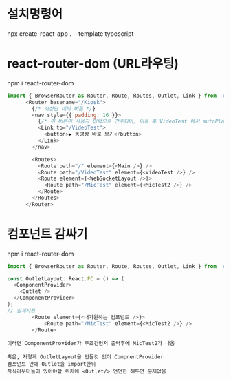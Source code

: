 # 설치명령어 
npx create-react-app . --template typescript


# react-router-dom (URL라우팅)
npm i react-router-dom
```javascript
import { BrowserRouter as Router, Route, Routes, Outlet, Link } from 'react-router-dom';
      <Router basename="/Kiosk">
        {/* 최상단 네비 버튼 */}
        <nav style={{ padding: 16 }}>
          {/* 이 버튼이 사용자 입력으로 간주되어, 이동 후 VideoTest 에서 autoPlay 음소거 해제 가능 */}
          <Link to="/VideoTest">
            <button>▶️ 동영상 바로 보기</button>
          </Link>
        </nav>

        <Routes>
          <Route path="/" element={<Main />} />
          <Route path="/VideoTest" element={<VideoTest />} />
          <Route element={<WebSocketLayout />}>
            <Route path="/MicTest" element={<MicTest2 />} />
          </Route>
        </Routes>
      </Router>
```

# 컴포넌트 감싸기

npm i react-router-dom
```javascript
import { BrowserRouter as Router, Route, Routes, Outlet, Link } from 'react-router-dom';

const OutletLayout: React.FC = () => (
  <ComponentProvider>
    <Outlet />
  </ComponentProvider>
);
// 실제사용
        <Route element={<내가원하는 컴포넌트 />}>
            <Route path="/MicTest" element={<MicTest2 />} />
        </Route>

```
    이러면 ComponentProvider가 무조건먼저 출력후에 MicTest2가 나옴

    혹은, 저렇게 OutletLayout을 만들것 없이 CompnentProvider
    컴포넌트 안에 Outlet을 import한뒤
    자식라우터들이 있어야할 위치에 <Outlet/> 언먼한 해두면 문제없음